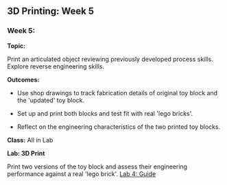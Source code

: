 ## 3D Printing: Week 5

### Week 5:

**Topic:** 

Print an articulated object reviewing previously developed process skills. Explore reverse engineering skills.

**Outcomes:** 

* Use shop drawings to track fabrication details of original toy block and the 'updated' toy block.

* Set up and print both blocks and test fit with real 'lego bricks'.

* Reflect on the engineering characteristics of the two printed toy blocks.

**Class:** All in Lab

**Lab: 3D Print** 

Print two versions of the toy block and assess their engineering performance against a real 'lego brick'. [Lab 4: Guide](https://github.com/smithrockmaker/ENGR102/blob/main/3DPrinters/LabGuides/3DLab5.md)
